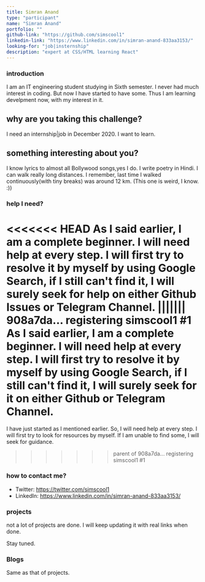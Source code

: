 ```yaml
---
title: Simran Anand
type: "participant"
name: "Simran Anand"
portfolio: ""
github-link: "https://github.com/simscool1"
linkedin-link: "https://www.linkedin.com/in/simran-anand-833aa3153/"
looking-for: "job|insternship"
description: "expert at CSS/HTML learning React"
---
```




### introduction

I am an IT engineering student studying in Sixth semester. I never had much interest in coding. But now I have started to have some. Thus I am learning develpment now, with my interest in it. 

## why are you taking this challenge?

I need an internship|job in December 2020.
I want to learn.

## something interesting about you?

I know lyrics to almost all Bollywood songs,yes I do. 
I write poetry in Hindi. 
I can walk really long distances. I remember, last time I walked continuously(with tiny breaks) was around 12 km. (This one is weird, I know. :))

### help I need?
<<<<<<< HEAD
As I said earlier, I am a complete beginner. I will need help at every step. I will first try to resolve it by myself by using Google Search, if I still can't find it, I will surely seek for help on either Github Issues or Telegram Channel.
||||||| 908a7da... registering simscool1 #1
As I said earlier, I am a complete beginner. I will need help at every step. I will first try to resolve it by myself by using Google Search, if I still can't find it, I will surely seek for it on either Github or Telegram Channel.
=======

I have just started as I mentioned earlier. So, I will need help at every step. I will first try to look for resources by myself. If I am unable to find some, I will seek for guidance. 
>>>>>>> parent of 908a7da... registering simscool1 #1

### how to contact me?

- Twitter: https://twitter.com/simscool1
- LinkedIn: https://www.linkedin.com/in/simran-anand-833aa3153/

### projects

not a lot of projects are done. I will keep updating it with real links when done.

Stay tuned.
 

### Blogs 

Same as that of projects.

